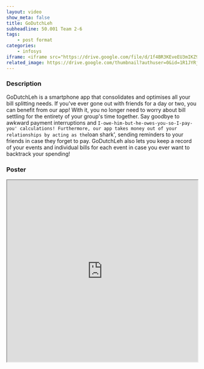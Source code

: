 ```yaml
---
layout: video
show_meta: false
title: GoDutchLeh
subheadline: 50.001 Team 2-6 
tags:
    - post format
categories:
    - infosys
iframe: <iframe src="https://drive.google.com/file/d/1f4BR3KEveEU3mIKZ9xV0e9zzzLng8nVi/preview" width="320" height="240"></iframe>
related_image: https://drive.google.com/thumbnail?authuser=0&id=1R1JYRjsLJzyYh-wpuHHjij26fcwQ9R_5&sz=w300-h300-p-k-nu-iv1
---
```


### Description

GoDutchLeh is a smartphone app that consolidates and optimises all your bill splitting needs. If you've ever gone out with friends for a day or two, you can benefit from our app! With it, you no longer need to worry about bill settling for the entirety of your group's time together. Say goodbye to awkward payment interruptions and `I-owe-him-but-he-owes-you-so-I-pay-you' calculations! Furthermore, our app takes money out of your relationships by acting as the`loan shark', sending reminders to your friends in case they forget to pay. GoDutchLeh also lets you keep a record of your events and individual bills for each event in case you ever want to backtrack your spending!

### Poster

<iframe src="https://drive.google.com/file/d/1R1JYRjsLJzyYh-wpuHHjij26fcwQ9R_5/preview" width="100%" height="480"></iframe>
